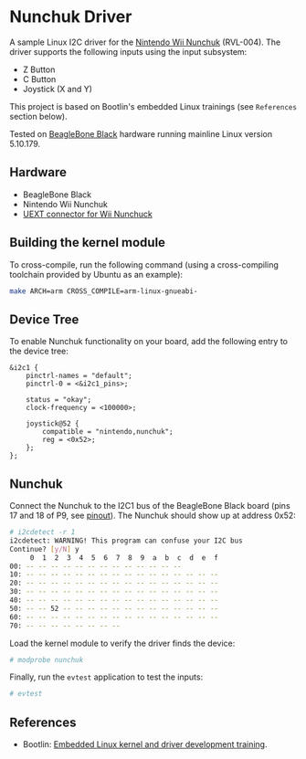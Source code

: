 # Nunchuk Driver

A sample Linux I2C driver for the [Nintendo Wii Nunchuk](https://www.nintendo.co.jp/support/manual/wiiu/accessories/pdf/MAA-RVL-A-F-JPN.pdf) (RVL-004). The driver supports the following inputs using the input subsystem:

- Z Button
- C Button
- Joystick (X and Y)

This project is based on Bootlin's embedded Linux trainings (see `References` section below).

Tested on [BeagleBone Black](https://beagleboard.org/black) hardware running mainline Linux version 5.10.179.

## Hardware

- BeagleBone Black
- Nintendo Wii Nunchuk
- [UEXT connector for Wii Nunchuck](https://www.olimex.com/Products/Modules/Sensors/MOD-WII/MOD-WII-UEXT/open-source-hardware)

## Building the kernel module

To cross-compile, run the following command (using a cross-compiling toolchain provided by Ubuntu as an example):

```bash
make ARCH=arm CROSS_COMPILE=arm-linux-gnueabi-
```

## Device Tree

To enable Nunchuk functionality on your board, add the following entry to the device tree:

```dts
&i2c1 {
	pinctrl-names = "default";
	pinctrl-0 = <&i2c1_pins>;
	
	status = "okay";
	clock-frequency = <100000>;
	
	joystick@52 {
		compatible = "nintendo,nunchuk";
		reg = <0x52>;
	};
};
```

## Nunchuk

Connect the Nunchuk to the I2C1 bus of the BeagleBone Black board (pins 17 and 18 of P9, see [pinout](https://docs.beagleboard.org/latest/boards/beaglebone/black/ch07.html#connector-p9)). The Nunchuk should show up at address 0x52:

```bash
# i2cdetect -r 1
i2cdetect: WARNING! This program can confuse your I2C bus
Continue? [y/N] y
     0  1  2  3  4  5  6  7  8  9  a  b  c  d  e  f
00: -- -- -- -- -- -- -- -- -- -- -- -- --
10: -- -- -- -- -- -- -- -- -- -- -- -- -- -- -- --
20: -- -- -- -- -- -- -- -- -- -- -- -- -- -- -- --
30: -- -- -- -- -- -- -- -- -- -- -- -- -- -- -- --
40: -- -- -- -- -- -- -- -- -- -- -- -- -- -- -- --
50: -- -- 52 -- -- -- -- -- -- -- -- -- -- -- -- --
60: -- -- -- -- -- -- -- -- -- -- -- -- -- -- -- --
70: -- -- -- -- -- -- -- --
```

Load the kernel module to verify the driver finds the device:

```bash
# modprobe nunchuk
```

Finally, run the `evtest` application to test the inputs:

```bash
# evtest
```

## References

- Bootlin: [Embedded Linux kernel and driver development training](https://bootlin.com/training/kernel/).
